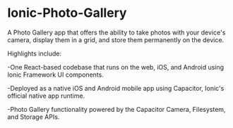 # Ionic-Photo-Gallery
A Photo Gallery app that offers the ability to take photos with your device's camera, display them in a grid, and store them permanently on the device.

Highlights include:

-One React-based codebase that runs on the web, iOS, and Android using Ionic Framework UI components.

-Deployed as a native iOS and Android mobile app using Capacitor, Ionic's official native app runtime.

-Photo Gallery functionality powered by the Capacitor Camera, Filesystem, and Storage APIs.
